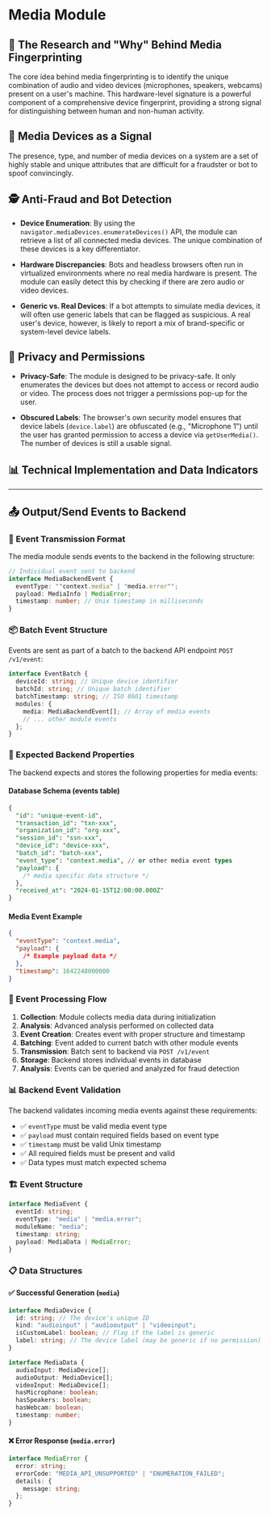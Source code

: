 # Media Module

## 🔬 The Research and "Why" Behind Media Fingerprinting

The core idea behind media fingerprinting is to identify the unique combination of audio and video devices (microphones, speakers, webcams) present on a user's machine. This hardware-level signature is a powerful component of a comprehensive device fingerprint, providing a strong signal for distinguishing between human and non-human activity.

## 🎤 Media Devices as a Signal

The presence, type, and number of media devices on a system are a set of highly stable and unique attributes that are difficult for a fraudster or bot to spoof convincingly.

## 🕵️ Anti-Fraud and Bot Detection

- **Device Enumeration**: By using the `navigator.mediaDevices.enumerateDevices()` API, the module can retrieve a list of all connected media devices. The unique combination of these devices is a key differentiator.

- **Hardware Discrepancies**: Bots and headless browsers often run in virtualized environments where no real media hardware is present. The module can easily detect this by checking if there are zero audio or video devices.

- **Generic vs. Real Devices**: If a bot attempts to simulate media devices, it will often use generic labels that can be flagged as suspicious. A real user's device, however, is likely to report a mix of brand-specific or system-level device labels.

## 🔐 Privacy and Permissions

- **Privacy-Safe**: The module is designed to be privacy-safe. It only enumerates the devices but does not attempt to access or record audio or video. The process does not trigger a permissions pop-up for the user.

- **Obscured Labels**: The browser's own security model ensures that device labels (`device.label`) are obfuscated (e.g., "Microphone 1") until the user has granted permission to access a device via `getUserMedia()`. The number of devices is still a usable signal.

## 📊 Technical Implementation and Data Indicators

---

## 📤 Output/Send Events to Backend

### 🚀 Event Transmission Format

The media module sends events to the backend in the following structure:

```typescript
// Individual event sent to backend
interface MediaBackendEvent {
  eventType: ""context.media" | "media.error"";
  payload: MediaInfo | MediaError;
  timestamp: number; // Unix timestamp in milliseconds
}
```

### 📦 Batch Event Structure

Events are sent as part of a batch to the backend API endpoint `POST /v1/event`:

```typescript
interface EventBatch {
  deviceId: string; // Unique device identifier
  batchId: string; // Unique batch identifier
  batchTimestamp: string; // ISO 8601 timestamp
  modules: {
    media: MediaBackendEvent[]; // Array of media events
    // ... other module events
  };
}
```

### 🎯 Expected Backend Properties

The backend expects and stores the following properties for media events:

#### Database Schema (events table)
```sql
{
  "id": "unique-event-id",
  "transaction_id": "txn-xxx",
  "organization_id": "org-xxx", 
  "session_id": "ssn-xxx",
  "device_id": "device-xxx",
  "batch_id": "batch-xxx",
  "event_type": "context.media", // or other media event types
  "payload": {
    /* media specific data structure */
  },
  "received_at": "2024-01-15T12:00:00.000Z"
}
```

#### Media Event Example
```json
{
  "eventType": "context.media",
  "payload": {
    /* Example payload data */
  },
  "timestamp": 1642248000000
}
```

### 🔄 Event Processing Flow

1. **Collection**: Module collects media data during initialization
2. **Analysis**: Advanced analysis performed on collected data
3. **Event Creation**: Creates event with proper structure and timestamp
4. **Batching**: Event added to current batch with other module events
5. **Transmission**: Batch sent to backend via `POST /v1/event`
6. **Storage**: Backend stores individual events in database
7. **Analysis**: Events can be queried and analyzed for fraud detection

### 📊 Backend Event Validation

The backend validates incoming media events against these requirements:

- ✅ `eventType` must be valid media event type
- ✅ `payload` must contain required fields based on event type
- ✅ `timestamp` must be valid Unix timestamp
- ✅ All required fields must be present and valid
- ✅ Data types must match expected schema


### 🏗️ Event Structure

```typescript
interface MediaEvent {
  eventId: string;
  eventType: "media" | "media.error";
  moduleName: "media";
  timestamp: string;
  payload: MediaData | MediaError;
}
```

### 📋 Data Structures

#### ✅ Successful Generation (`media`)

```typescript
interface MediaDevice {
  id: string; // The device's unique ID
  kind: "audioinput" | "audiooutput" | "videoinput";
  isCustomLabel: boolean; // Flag if the label is generic
  label: string; // The device label (may be generic if no permission)
}

interface MediaData {
  audioInput: MediaDevice[];
  audioOutput: MediaDevice[];
  videoInput: MediaDevice[];
  hasMicrophone: boolean;
  hasSpeakers: boolean;
  hasWebcam: boolean;
  timestamp: number;
}
```

#### ❌ Error Response (`media.error`)

```typescript
interface MediaError {
  error: string;
  errorCode: "MEDIA_API_UNSUPPORTED" | "ENUMERATION_FAILED";
  details: {
    message: string;
  };
}
```
